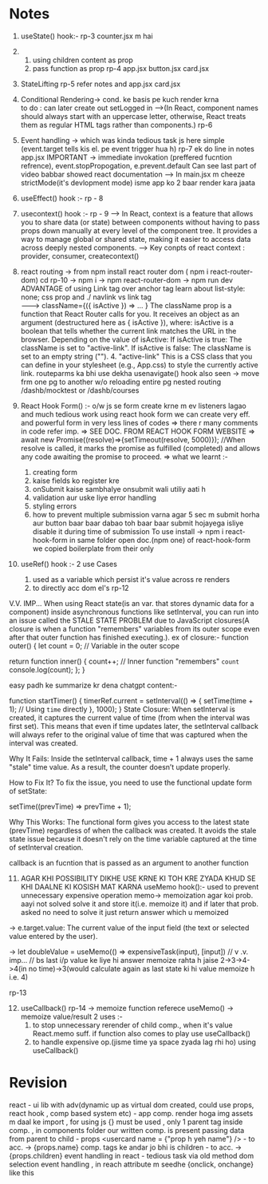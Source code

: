 # Notes
1. useState() hook:-
    rp-3 counter.jsx m hai 
    
2. 1. using children content as prop
   2. pass function as prop
   rp-4 app.jsx button.jsx card.jsx 

3. StateLifting
   rp-5 refer notes and app.jsx card.jsx

4. Conditional Rendering-> cond. ke basis pe kuch render krna  
to do : can later create out setLogged in 
-->(In React, component names should always start with an uppercase letter, otherwise, React treats them as regular HTML tags rather than components.)
   rp-6

5. Event handling -> which was kinda tedious task js here simple (event.target tells kis el. pe event trigger hua h)
   rp-7 ek do line in notes app.jsx
   IMPORTANT -> immediate invokation (preffered fucntion refrence), event.stopPropogation, e.prevent.default
   Can see last part of video babbar showed react documentation 
--> In main.jsx m cheeze strictMode(it's devlopment mode) isme app ko 2 baar render kara jaata 

6. useEffect() hook :- 
   rp - 8

7.  usecontext() hook :-
   rp - 9
   --> In React, context is a feature that allows you to share data (or state) between components without having to pass props down manually at every level of the component tree. It provides a way to manage global or shared state, making it easier to access data across deeply nested components.
   --> Key conpts of react context : provider, consumer, createcontext()

8. react routing -> from npm install react router dom ( npm i react-router-dom)
   cd rp-10 -> npm i -> npm react-router-dom -> npm run dev
   ADVANTAGE of using Link tag over anchor tag
   learn about list-style: none; css prop and ./ 
   navlink vs link tag  
   --->  className={({ isActive }) => ... }
         The className prop is a function that React Router calls for you.
         It receives an object as an argument (destructured here as { isActive }), where:
         isActive is a boolean that tells whether the current link matches the URL in the browser.
         Depending on the value of isActive:
         If isActive is true: The className is set to "active-link".
         If isActive is false: The className is set to an empty string ("").
         4. "active-link"
         This is a CSS class that you can define in your stylesheet (e.g., App.css) to style the currently active link.
   routeparms ka bhi use dekha
   usenavigate() hook also seen -> move frm one pg to another w/o reloading entire pg
   nested routing /dashb/mocktest or /dashb/courses

9. React Hook Form() :- o/w js se form create krne m ev listeners lagao and much tedious work
using react hook form we can create very eff. and powerful form in very less lines of codes 
   => there r many comments in code refer imp.
   => SEE DOC. FROM REACT HOOK FORM WEBSITE
   => await new Promise((resolve)=>{setTimeout(resolve, 5000)});  //When resolve is called, it marks the promise as fulfilled (completed) and allows any code awaiting the promise to proceed.
   => what we learnt :-
   1. creating form
   2. kaise fields ko register kre
   3. onSubmit kaise sambhalye onsubmit wali utiliy aati h
   4. validation aur uske liye error handling
   5. styling errors
   6. how to prevent multiple submission varna agar 5 sec m submit horha aur button baar baar dabao toh baar baar submit hojayega isliye disable it during time of submission
To use install -> npm i react-hook-form in same folder
open doc.(npm one) of react-hook-form we copied boilerplate from their only

10. useRef() hook :-
    2 use Cases
    1. used as a variable which persist it's value across re renders
    2. to directly acc dom el's
    rp-12

V.V. IMP...
When using React state(is an var. that stores dynamic data for a component) inside asynchronous functions like setInterval, you can run into an issue called the STALE STATE PROBLEM due to JavaScript closures(A closure is when a function "remembers" variables from its outer scope even after that outer function has finished executing.).
ex of closure:-
function outer() {
  let count = 0; // Variable in the outer scope

  return function inner() {
    count++; // Inner function "remembers" `count`
    console.log(count);
  };
}

easy padh ke summarize kr dena chatgpt content:-

function startTimer() {
  timerRef.current = setInterval(() => {
    setTime(time + 1); // Using `time` directly
  }, 1000);
}
State Closure: When setInterval is created, it captures the current value of time (from when the interval was first set). This means that even if time updates later, the setInterval callback will always refer to the original value of time that was captured when the interval was created.

Why It Fails: Inside the setInterval callback, time + 1 always uses the same "stale" time value. As a result, the counter doesn’t update properly.

How to Fix It?
To fix the issue, you need to use the functional update form of setState:

setTime((prevTime) => prevTime + 1);

Why This Works: The functional form gives you access to the latest state (prevTime) regardless of when the callback was created. It avoids the stale state issue because it doesn't rely on the time variable captured at the time of setInterval creation.

callback is an fucntion that is passed as an argument to another function

11. AGAR KHI POSSIBILITY DIKHE USE KRNE KI TOH KRE ZYADA KHUD SE KHI DAALNE KI KOSISH MAT KARNA 
useMemo hook():- used to prevent unnecessary expensive operation memo-> memoization agar koi prob. aayi not solved solve it and store it(i.e. memoize it) and if later that prob. asked no need to solve it just return answer which u memoized

-> e.target.value:
   The current value of the input field (the text or selected value entered by the user).

->   let doubleValue = useMemo(() => expensiveTask(input), [input])
  // v .v. imp...
  // bs last i/p value ke liye hi answer memoize rahta h jaise 2->3->4->4(in no time)->3(would calculate again as last state ki hi value memoize h i.e. 4)

  rp-13

12. useCallback() rp-14 -> memoize function referece
    useMemo() -> memoize value/result
    2 uses :-
    1. to stop unnecessary rerender of child comp., when it's value React.memo suff. if function also comes to play use useCallback()
    2. to handle expensive op.(jisme time ya space zyada lag rhi ho) using useCallback()
    


















# Revision
react - ui lib with adv(dynamic up as virtual dom created, could use props, react hook , comp based system etc)
<App/> - app comp. render hoga
img assets m daal ke import , for using js {} must be used , only 1 parent tag inside comp. , in components folder our written comp. is present
passing data from parent to child - props <usercard name = {"prop h yeh name"} /> - to acc. -> {props.name}
comp. tags ke andar jo bhi is children - to acc. -> {props.children}
event handling in react - tedious task via old method dom selection event handling , in reach attribute m seedhe {onclick, onchange} like this



